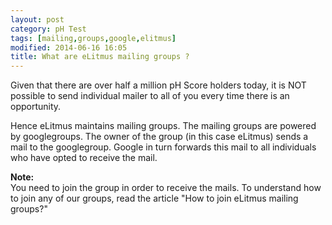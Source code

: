 ```yaml
---
layout: post
category: pH Test
tags: [mailing,groups,google,elitmus]
modified: 2014-06-16 16:05
title: What are eLitmus mailing groups ?
---
```




Given that there are over half a million pH Score holders today, it is NOT possible to send individual mailer to all of you every time there is an opportunity.  
  
  
Hence eLitmus maintains mailing groups. The mailing groups are powered by googlegroups. The owner of the group (in this case eLitmus) sends a mail to the googlegroup. Google in turn forwards this mail to all individuals who have opted to receive the mail.  
  
  
**Note:**  
You need to join the group in order to receive the mails. To understand how to join any of our groups, read the article "How to join eLitmus mailing groups?"

